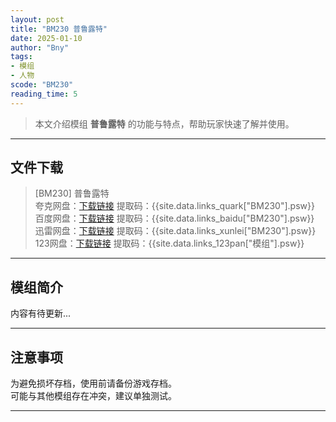 ```yaml
---
layout: post
title: "BM230 普鲁露特"
date: 2025-01-10
author: "Bny"
tags: 
- 模组
- 人物
scode: "BM230"
reading_time: 5
---
```


> 本文介绍模组 **普鲁露特** 的功能与特点，帮助玩家快速了解并使用。

---

## 文件下载

> [BM230] 普鲁露特  
夸克网盘：[下载链接]({{site.data.links_quark["BM230"].url}}) 提取码：{{site.data.links_quark["BM230"].psw}}  
百度网盘：[下载链接]({{site.data.links_baidu["BM230"].url}}) 提取码：{{site.data.links_baidu["BM230"].psw}}  
迅雷网盘：[下载链接]({{site.data.links_xunlei["BM230"].url}}) 提取码：{{site.data.links_xunlei["BM230"].psw}}  
123网盘：[下载链接]({{site.data.links_123pan["模组"].url}}) 提取码：{{site.data.links_123pan["模组"].psw}}  

---

## 模组简介

>  
内容有待更新...  

---

## 注意事项

>  
为避免损坏存档，使用前请备份游戏存档。  
可能与其他模组存在冲突，建议单独测试。  

---

